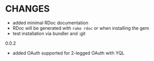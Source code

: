 # CHANGES
- added minimal RDoc documentation
- RDoc will be generated with `rake rdoc` or when installing the gem
- test installation via bundler and :git

0.0.2
- added OAuth supported for 2-legged OAuth with YQL